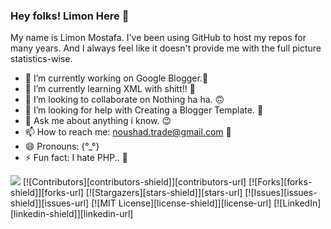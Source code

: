 ### Hey folks! Limon Here 👋

My name is Limon Mostafa. I've been using GitHub to host my repos for many years. And I always feel like it doesn't provide me with the full picture statistics-wise.

- 🔭 I’m currently working on Google Blogger.🥇
- 🌱 I’m currently learning XML with shitt!! 👀
- 👯 I’m looking to collaborate on Nothing ha ha. 🙃
- 🤔 I’m looking for help with Creating a Blogger Template. 🖖
- 💬 Ask me about anything i know. 😉
- 📫 How to reach me: noushad.trade@gmail.com 🥳
- 😄 Pronouns: {°_°}
- ⚡ Fun fact: I hate PHP.. 🤫

![](https://komarev.com/ghpvc/?username=ilimon)
[![Contributors][contributors-shield]][contributors-url]
[![Forks][forks-shield]][forks-url]
[![Stargazers][stars-shield]][stars-url]
[![Issues][issues-shield]][issues-url]
[![MIT License][license-shield]][license-url]
[![LinkedIn][linkedin-shield]][linkedin-url]
